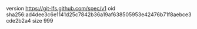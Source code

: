version https://git-lfs.github.com/spec/v1
oid sha256:ad4dee3c6e1141d25c7842b36a19af638505953e42476b71f8aebce3cde2b2a4
size 999
